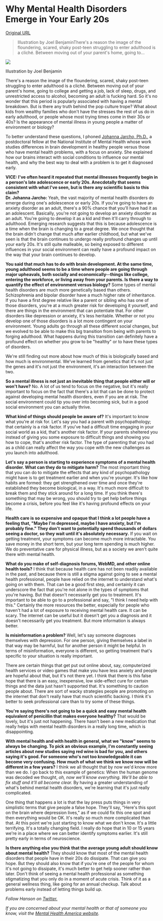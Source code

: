 # Why Mental Health Disorders Emerge in Your Early 20s

[Original URL](http://www.vice.com/read/why-mental-health-disorders-emerge-in-your-early-20s)

> Illustration by Joel BenjaminThere's a reason the image of the floundering, scared, shaky post-teen struggling to enter adulthood is a cliché. Between moving out of your parent's home, going to...

![](http://assets2.vice.com/images/content-images/2015/04/26/why-mental-health-disorders-emerge-in-your-early-20s-body-image-1430063054.jpg)

Illustration by Joel Benjamin

There's a reason the image of the floundering, scared, shaky post-teen struggling to enter adulthood is a cliché. Between moving out of your parent's home, going to college and getting a job, lack of sleep, drugs, and unrestricted access to alcohol, becoming an adult is fucking hard. So it's no wonder that this period is popularly associated with having a mental breakdown. But is there any truth behind the pop culture trope? What about kids from wealthy families who don't have the stresses the rest of us do in early adulthood, or people whose most trying times come in their 30s or 40s? Is the appearance of mental illness in young people a matter of environment or biology?

To better understand these questions, I phoned [Johanna Jarcho, Ph.D.](http://www.researchgate.net/profile/Johanna_Jarcho), a postdoctoral fellow at the National Institute of Mental Health whose work studies differences in brain development in healthy people versus those who have mental health problems, with a focus on anxiety. She explained how our brains interact with social conditions to influence our mental health, and why the best way to deal with a problem is to get it diagnosed early.

**VICE: I've often heard it repeated that mental illnesses frequently begin in a person's late adolescence or early 20s. Anecdotally that seems consistent with what I've seen, but is there any scientific basis to this claim?<br>
Dr. Johanna Jarcho:** Yeah, the vast majority of mental health disorders do emerge during one's adolescence or early 20s. If you're going to have an anxiety disorder as an adult, there's a 90% chance that you'll have had it as an adolescent. Basically, you're not going to develop an anxiety disorder as an adult. You're going to develop it as a kid and then it'll carry through to adulthood. Emerging research suggests that this is because adolescence is a time when the brain is changing to a great degree. We once thought that the brain didn't change that much after earlier childhood, but what we've seen is that the brain continues to undergo really profound changes up until your early 20s. It's still quite malleable, so being exposed to different influences in your social environment can really have a profound impact on the way that your brain continues to develop.

**You said that much has to do with brain development. At the same time, young adulthood seems to be a time where people are going through major upheavals, both socially and economically--things like college, entering the workforce, or living away from your parents. Is there a way to quantify the effect of environment versus biology?** Some types of mental health disorders are much more genetically based than others. Schizophrenia and bipolar disorder have a much higher rate of inheritance. If you have a first degree relative like a parent or sibling who has one of those disorders, you're at a much greater risk for developing it yourself, and there are things in the environment that can potentiate that. For other disorders like depression or anxiety, it's less heritable. Whether or not you develop one of those disorders is a lot more contingent on your environment. Young adults go through all these different social changes, but we evolved to be able to make this big transition from being with parents to forging adulthood. What happens during this transition can definitely have a profound effect on whether you grow to be "healthy" or to have these types of disorders.

We're still finding out more about how much of this is biologically based and how much is environmental. We've learned from genetics that it's not just the genes and it's not just the environment, it's an interaction between the two.

**So a mental illness is not just an inevitable thing that people either will or won't have?** No. A lot of us tend to focus on the negative, but it's really important to focus on the fact that there's a lot that can be done to protect against developing mental health disorders, even if you are at risk. The social environment could tip you over into becoming sick, but in a good social environment you can actually thrive.

**What kind of things should people be aware of?** It's important to know what you're at risk for. Let's say you had a parent with psychopathology; that certainly is a risk factor. If you've had a difficult time engaging in your social world as a kid, that's another risk factor. If your parents sheltered you instead of giving you some exposure to difficult things and showing you how to cope, that's another risk factor. The type of parenting that you had as a child can really affect the way you cope with the new challenges as you launch into adulthood.

**Let's say a person is starting to experience symptoms of a mental health disorder. What can they do to mitigate harm?** The most important thing that you can do to mitigate the effects that any kind of psychopathology might have is to get treatment earlier and when you're younger. It's like how habits are formed: they get strengthened over time and once they're established they become biological, in a way. It's much more difficult to break them and they stick around for a long time. If you think there's something that may be wrong, you should try to get help before things become a crisis, before you feel like it's having profound effects on your life.

**Health care is so expensive and opaque that I think a lot people have a feeling that, "Maybe I'm depressed, maybe I have anxiety, but I'm probably fine." They don't want to potentially spend thousands of dollars seeing a doctor, so they wait until it's absolutely necessary.** If you wait on getting treatment, your symptoms can become much more intractable. You save money in the short term, but your long term spending is much higher. We do preventative care for physical illness, but as a society we aren't quite there with mental health.

**What do you make of self-diagnosis forums, WebMD, and other online health tools?** I think that because health care has not been readily available in the past, and because there is still a stigma against going to see a mental health professional, people have relied on the internet to understand what's going on with them. That can be a good first step, and certainly it can underscore the fact that you're not alone in the types of symptoms that you're having. But that doesn't necessarily get you to treatment. It's important to be able to go to a professional and say, "I think I need help with this." Certainly the more resources the better, especially for people who haven't had a lot of exposure to receiving mental health care. It can be scary. The internet can be useful but it doesn't get you a diagnosis and it doesn't necessarily get you treatment. But more information is always better.

**Is misinformation a problem?** Well, let's say someone diagnoses themselves with depression. For one person, giving themselves a label in that way may be harmful, but for another person it might be helpful. In terms of misinformation, everyone is different, so getting treatment that's specific to your situation is really important.

There are certain things that get put out online about, say, computerized health services or video games that make you have less anxiety and people are hopeful about that, but it's not there yet. I think that there is this false hope that there is an easy, inexpensive, low side-effect cure for certain things and the data just hasn't supported that. It's something to caution people about. There are sort of wacky strategies people are promoting on the internet that don't really have that much scientific backing. I think it's better to seek professional care than to try some of these things.

**You're saying there's not going to be a quick and easy mental health equivalent of penicillin that makes everyone healthy?** That would be lovely, but it's just not happening. There hasn't been a new medication that really helps with mental health disorders in a really long time, which is disappointing.

**With mental health and with health in general, what we "know" seems to always be changing. To pick an obvious example, I'm constantly seeing articles about new studies saying red wine is bad for you, and others saying it's good. For someone who's not too knowledgeable it can become very confusing. How much of what we think we know now will be different in a few years?** I think we all thought that by now we'd know more than we do. I go back to this example of genetics: When the human genome was decoded we thought, _oh, now we'll know everything. We'll be able to fix stuff and it'll all become clear._ By having a greater understanding of what's behind mental health disorders, we're learning that it's just really complicated.

One thing that happens a lot is that the lay press puts things in very simplistic terms that give people a false hope. They'll say, "Here's this spot on the brain where depression lives," as if we could fix this one spot and then everything would be OK. It's really so much more complicated than that. At this point we're just starting to know what we don't know. It's a little terrifying. It's a totally changing field. I really do hope that in 10 or 15 years we're in a place where we can better identify symptoms earlier. It's still pretty early in terms of neuroscience.

**Is there anything else you think that the average young adult should know about mental health?** They should know that most of the mental health disorders that people have in their 20s do dissipate. That can give you hope. But they should also know that if you're one of the people for whom it's not going to dissipate, it's much better to get help sooner rather than later. Don't think of seeing a mental health professional as something stigmatizing that you only do in a moment of acute crisis. Think of it as a general wellness thing, like going for an annual checkup. Talk about problems early instead of letting things build up.

_Follow Hanson on_ _[Twitter.](https://twitter.com/HansonOHaver)_

_If you are concerned about your mental health or that of someone you know, visit the [Mental Health America website](http://www.mentalhealthamerica.net/)._
